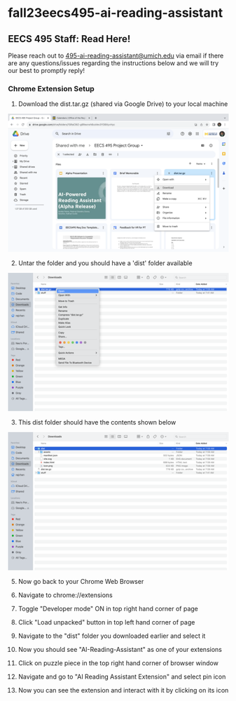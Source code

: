 # fall23eecs495-ai-reading-assistant

## EECS 495 Staff: Read Here!

Please reach out to 495-ai-reading-assistant@umich.edu via email if there are any questions/issues regarding the instructions below and we will try our best to promptly reply!

### Chrome Extension Setup

1) Download the dist.tar.gz (shared via Google Drive) to your local machine

![step1](doc/step1.png)
   
2) Untar the folder and you should have a 'dist' folder available

![step2](doc/step2.png)

3) This dist folder should have the contents shown below

![step3](doc/step3.png)

5) Now go back to your Chrome Web Browser

6) Navigate to chrome://extensions

6) Toggle "Developer mode" ON in top right hand corner of page

7) Click "Load unpacked" button in top left hand corner of page

8) Navigate to the "dist" folder you downloaded earlier and select it

9) Now you should see "AI-Reading-Assistant" as one of your extensions

10) Click on puzzle piece in the top right hand corner of browser window

11) Navigate and go to "AI Reading Assistant Extension" and select pin icon

12) Now you can see the extension and interact with it by clicking on its icon
